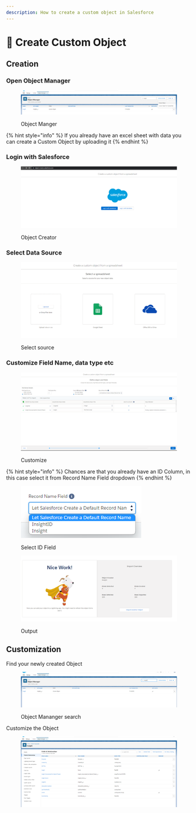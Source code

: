 ```yaml
---
description: How to create a custom object in Salesforce
---
```


# 🍿 Create Custom Object

## Creation

### Open Object Manager

<figure><img src="../.gitbook/assets/image (17).png" alt=""><figcaption><p>Object Manger</p></figcaption></figure>

{% hint style="info" %}
If you already have an excel sheet with data you can create a Custom Object by uploading it
{% endhint %}

### Login with Salesforce

<figure><img src="../.gitbook/assets/image (55).png" alt=""><figcaption><p>Object Creator</p></figcaption></figure>

### Select Data Source

<figure><img src="../.gitbook/assets/image (25).png" alt=""><figcaption><p>Select source</p></figcaption></figure>

### Customize Field Name, data type etc

<figure><img src="../.gitbook/assets/image (37).png" alt=""><figcaption><p>Customize</p></figcaption></figure>

{% hint style="info" %}
Chances are that you already have an ID Column, in this case select it from Record Name Field dropdown
{% endhint %}

<figure><img src="../.gitbook/assets/image (9).png" alt=""><figcaption><p>Select ID Field</p></figcaption></figure>

<figure><img src="../.gitbook/assets/image (7).png" alt=""><figcaption><p>Output</p></figcaption></figure>

## Customization

Find your newly created Object

<figure><img src="../.gitbook/assets/image (36).png" alt=""><figcaption><p>Object Mananger search</p></figcaption></figure>

Customize the Object

<figure><img src="../.gitbook/assets/image (38).png" alt=""><figcaption></figcaption></figure>
